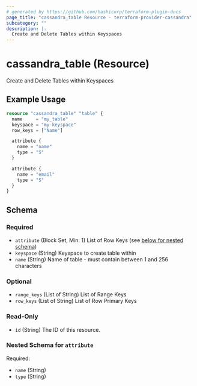 ```yaml
---
# generated by https://github.com/hashicorp/terraform-plugin-docs
page_title: "cassandra_table Resource - terraform-provider-cassandra"
subcategory: ""
description: |-
  Create and Delete Tables within Keyspaces
---
```


# cassandra_table (Resource)

Create and Delete Tables within Keyspaces

## Example Usage

```terraform
resource "cassandra_table" "table" {
  name     = "my_table"
  keyspace = "my-keyspace"
  row_keys = ["Name"]

  attribute {
    name = "name"
    type = "S"
  }

  attribute {
    name = "email"
    type = "S"
  }
}
```

<!-- schema generated by tfplugindocs -->
## Schema

### Required

- `attribute` (Block Set, Min: 1) List of Row Keys (see [below for nested schema](#nestedblock--attribute))
- `keyspace` (String) Keyspace to create table within
- `name` (String) Name of table - must contain between 1 and 256 characters

### Optional

- `range_keys` (List of String) List of Range Keys
- `row_keys` (List of String) List of Row Primary Keys

### Read-Only

- `id` (String) The ID of this resource.

<a id="nestedblock--attribute"></a>
### Nested Schema for `attribute`

Required:

- `name` (String)
- `type` (String)
